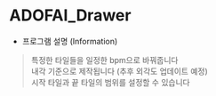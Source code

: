 # ADOFAI_Drawer    
   
* 프로그램 설명 (Information)    
> 특정한 타일들을 일정한 bpm으로 바꿔줍니다   
> 내각 기준으로 제작됩니다 (추후 외각도 업데이트 예정)      
> 시작 타일과 끝 타일의 범위를 설정할 수 있습니다   
